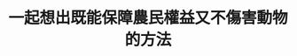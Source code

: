 ---
layout: post
title: "一起想出既能保障農民權益又不傷害動物的方法"
tags:
  - "動保"
  - "農業"
  - "法規"
  - "公私協力"
id: 73
thumbnail: "/images/post/73/1HnL4v7XxVZx97a_zOcMjYLis49PvjKxP.jpg"
description: "開放政府第73次協作會議「請政府徹底落實捕獸夾販賣與持有皆懲罰，並提高現有刑事責任與罰金」案"
color: "green"
publish: "true"
departments:
  - "農委會"
cover:
  link: ""
introduction:
  content: "這次討論的議題由動物保護人士提案，希望政府全面禁用捕獸鋏。主管機關農委會表示現行法規已有規定，在經過多次工作會議的討論後，我們發現利害關係人其實很多元，例如農民也有許多苦水、原住民也擔心被誤解。因此，協作會議邀請這些多元的角色來到現場，說出各自的擔憂和期待。農友擔心作物被動物損害，也分享各自因應動物侵入的防範方式。獸鋏是大家過去由來以久或者是比較容易使用的預防方法，但農民朋友也同意，如果有比獸鋏更精確、對動物傷害性較低，更符合動保人士的需求的方法，都願意試試。會議中，政府單位、學者以及所有與會者一起想辦法，找出農民權益與動物權益共存的平衡方法。"
  image: "https://drive.google.com/file/d/1YuyipU5dAHvMJOPHX1R27D7fUXvSE3PT/view?usp=sharing"
join:
  type: "提"
  image: "/images/post/73/1ooz1uJZTv1zhOx_gABBcMMud3wM4cdxz.jpg"
embed:
  - type: "agenda_book"
    links:
      - "https://issuu.com/pdis.tw/docs/______________________________________________73__"
  - type: "mind_map"
    links:
      - "https://miro.com/app/live-embed/o9J_kopYISA=/?moveToViewport=-2279,-838,9264,3430&amp;embedAutoplay=true"
  - type: "ministry_slide"
    links:
      - "https://issuu.com/pdis.tw/docs/____-________.pptx"
      - "https://issuu.com/pdis.tw/docs/____-______a7188c21ea2856"
  - type: "host_slide"
    links:
      - "https://issuu.com/pdis.tw/docs/_73-_________________"
  - type: "live"
    links:
      - "https://www.youtube.com/watch?v=qyHFuQvBYxs"
  - type: "transcript"
    links:
      - "https://sayit.pdis.nat.gov.tw/2020-08-07-%E9%96%8B%E6%94%BE%E6%94%BF%E5%BA%9C%E7%AC%AC73%E6%AC%A1%E5%8D%94%E4%BD%9C%E6%9C%83%E8%AD%B0"
pictures:
  - "/images/post/73/1I83FYuKdyLmE9RmU8ZJYiT0H0YaFboso.jpg"
blogs:  
---